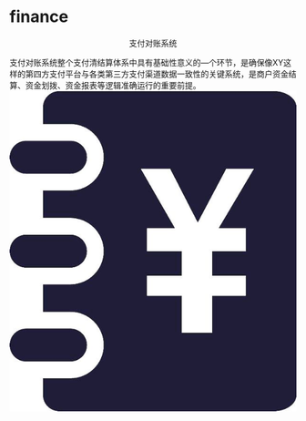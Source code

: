 # finance
<p align="center">支付对账系统</p>

支付对账系统整个支付清结算体系中具有基础性意义的—个环节，是确保像XY这样的第四方支付平台与各类第三方支付渠道数据一致性的关键系统，是商户资金结算、资金划拨、资金报表等逻辑准确运行的重要前提。
![image](https://github.com/woodheader/finance/blob/master/images/image.png)
